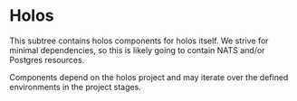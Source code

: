 # Holos

This subtree contains holos components for holos itself.  We strive for minimal dependencies, so this is likely going to contain NATS and/or Postgres resources.

Components depend on the holos project and may iterate over the defined environments in the project stages.
